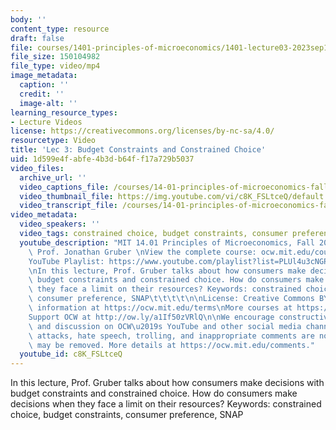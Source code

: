 ```yaml
---
body: ''
content_type: resource
draft: false
file: courses/1401-principles-of-microeconomics/1401-lecture03-2023sep13_360p_16_9.mp4
file_size: 150104982
file_type: video/mp4
image_metadata:
  caption: ''
  credit: ''
  image-alt: ''
learning_resource_types:
- Lecture Videos
license: https://creativecommons.org/licenses/by-nc-sa/4.0/
resourcetype: Video
title: 'Lec 3: Budget Constraints and Constrained Choice'
uid: 1d599e4f-abfe-4b3d-b64f-f17a729b5037
video_files:
  archive_url: ''
  video_captions_file: /courses/14-01-principles-of-microeconomics-fall-2023/1njhKLz3mGyrDyuwDOModusR3qN08Oz_A_transcript.webvtt
  video_thumbnail_file: https://img.youtube.com/vi/c8K_FSLtceQ/default.jpg
  video_transcript_file: /courses/14-01-principles-of-microeconomics-fall-2023/1njhKLz3mGyrDyuwDOModusR3qN08Oz_A_transcript.pdf
video_metadata:
  video_speakers: ''
  video_tags: constrained choice, budget constraints, consumer preference, SNAP
  youtube_description: "MIT 14.01 Principles of Microeconomics, Fall 2023 \nInstructor:\
    \ Prof. Jonathan Gruber \nView the complete course: ocw.mit.edu/courses/14-01-principles-of-microeconomics-spring-2023/\n\
    YouTube Playlist: https://www.youtube.com/playlist?list=PLUl4u3cNGP60V7HxLYRaJMbFzP77bzEjb\n\
    \nIn this lecture, Prof. Gruber talks about how consumers make decisions with\
    \ budget constraints and constrained choice. How do consumers make decisions when\
    \ they face a limit on their resources? Keywords: constrained choice, budget constraints,\
    \ consumer preference, SNAP\t\t\t\t\n\nLicense: Creative Commons BY-NC-SA\nMore\
    \ information at https://ocw.mit.edu/terms\nMore courses at https://ocw.mit.edu\n\
    Support OCW at http://ow.ly/a1If50zVRlQ\n\nWe encourage constructive comments\
    \ and discussion on OCW\u2019s YouTube and other social media channels. Personal\
    \ attacks, hate speech, trolling, and inappropriate comments are not allowed and\
    \ may be removed. More details at https://ocw.mit.edu/comments."
  youtube_id: c8K_FSLtceQ
---
```

In this lecture, Prof. Gruber talks about how consumers make decisions with budget constraints and constrained choice. How do consumers make decisions when they face a limit on their resources? Keywords: constrained choice, budget constraints, consumer preference, SNAP